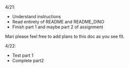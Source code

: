 4/21:
- Understand instructions
- Read entirety of README and README_DINO   
- Finish part 1 and maybe part 2 of assignment

Mari please feel free to add plans to this doc as you see fit.

4/22:
- Test part 1
- Complete part2
